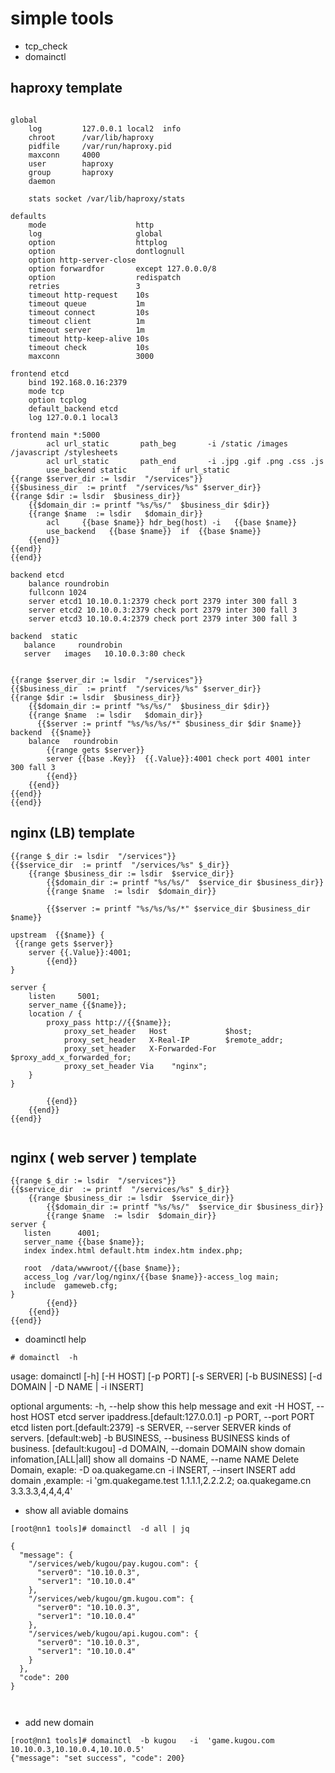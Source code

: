 #  simple tools

-  tcp_check
-  domainctl


## haproxy  template 
```

global
    log         127.0.0.1 local2  info
    chroot      /var/lib/haproxy
    pidfile     /var/run/haproxy.pid
    maxconn     4000
    user        haproxy
    group       haproxy
    daemon

    stats socket /var/lib/haproxy/stats

defaults
    mode                    http
    log                     global
    option                  httplog
    option                  dontlognull
    option http-server-close
    option forwardfor       except 127.0.0.0/8
    option                  redispatch
    retries                 3
    timeout http-request    10s
    timeout queue           1m
    timeout connect         10s
    timeout client          1m
    timeout server          1m
    timeout http-keep-alive 10s
    timeout check           10s
    maxconn                 3000

frontend etcd
    bind 192.168.0.16:2379
    mode tcp
    option tcplog
    default_backend etcd
    log 127.0.0.1 local3

frontend main *:5000
        acl url_static       path_beg       -i /static /images /javascript /stylesheets
        acl url_static       path_end       -i .jpg .gif .png .css .js
        use_backend static          if url_static
{{range $server_dir := lsdir  "/services"}}
{{$business_dir  := printf  "/services/%s" $server_dir}}
{{range $dir := lsdir  $business_dir}}
    {{$domain_dir := printf "%s/%s/"  $business_dir $dir}}
    {{range $name  := lsdir   $domain_dir}}
        acl     {{base $name}} hdr_beg(host) -i   {{base $name}} 
        use_backend   {{base $name}}  if  {{base $name}}
    {{end}}
{{end}}
{{end}}

backend etcd
    balance roundrobin
    fullconn 1024
    server etcd1 10.10.0.1:2379 check port 2379 inter 300 fall 3
    server etcd2 10.10.0.3:2379 check port 2379 inter 300 fall 3
    server etcd3 10.10.0.4:2379 check port 2379 inter 300 fall 3

backend  static
   balance     roundrobin
   server   images   10.10.0.3:80 check 


{{range $server_dir := lsdir  "/services"}}
{{$business_dir  := printf  "/services/%s" $server_dir}}
{{range $dir := lsdir  $business_dir}}
    {{$domain_dir := printf "%s/%s/"  $business_dir $dir}}
    {{range $name  := lsdir   $domain_dir}}
      {{$server := printf "%s/%s/%s/*" $business_dir $dir $name}}
backend  {{$name}}        
    balance   roundrobin
        {{range gets $server}}
        server {{base .Key}}  {{.Value}}:4001 check port 4001 inter 300 fall 3
        {{end}}
    {{end}}
{{end}}
{{end}}

```

##  nginx (LB) template 
```
{{range $_dir := lsdir  "/services"}}
{{$service_dir  := printf  "/services/%s" $_dir}} 
    {{range $business_dir := lsdir  $service_dir}}
        {{$domain_dir := printf "%s/%s/"  $service_dir $business_dir}}
        {{range $name  := lsdir  $domain_dir}}

        {{$server := printf "%s/%s/%s/*" $service_dir $business_dir  $name}}
        
upstream  {{$name}} {
 {{range gets $server}}
    server {{.Value}}:4001; 
        {{end}}
}

server {
    listen     5001; 
    server_name {{$name}};
    location / {
        proxy_pass http://{{$name}};
            proxy_set_header   Host             $host;
            proxy_set_header   X-Real-IP        $remote_addr;
            proxy_set_header   X-Forwarded-For  $proxy_add_x_forwarded_for;
            proxy_set_header Via    "nginx";
    }
}

        {{end}}
    {{end}}
{{end}}


```

## nginx ( web server ) template 
```
{{range $_dir := lsdir  "/services"}}
{{$service_dir  := printf  "/services/%s" $_dir}} 
    {{range $business_dir := lsdir  $service_dir}}
        {{$domain_dir := printf "%s/%s/"  $service_dir $business_dir}}
        {{range $name  := lsdir  $domain_dir}}
server {
   listen      4001;
   server_name {{base $name}};
   index index.html default.htm index.htm index.php;

   root  /data/wwwroot/{{base $name}};
   access_log /var/log/nginx/{{base $name}}-access_log main;
   include  gameweb.cfg;
}
        {{end}}
    {{end}}
{{end}}

```

- doaminctl help 
```
# domainctl  -h 
```
usage: domainctl [-h] [-H HOST] [-p PORT] [-s SERVER] [-b BUSINESS]
                 [-d DOMAIN | -D NAME | -i INSERT]

optional arguments:
  -h, --help            show this help message and exit
  -H HOST, --host HOST  etcd server ipaddress.[default:127.0.0.1]
  -p PORT, --port PORT  etcd listen port.[default:2379]
  -s SERVER, --server SERVER
                        kinds of servers. [default:web]
  -b BUSINESS, --business BUSINESS
                        kinds of business. [default:kugou]
  -d DOMAIN, --domain DOMAIN
                        show domain infomation,[ALL|all] show all domains
  -D NAME, --name NAME  Delete Domain, exaple: -D oa.quakegame.cn
  -i INSERT, --insert INSERT
                        add domain ,example: -i 'gm.quakegame.test
                        1.1.1.1,2.2.2.2; oa.quakegame.cn 3.3.3.3,4,4,4,4'

- show all aviable domains 

```
[root@nn1 tools]# domainctl  -d all | jq 

{
  "message": {
    "/services/web/kugou/pay.kugou.com": {
      "server0": "10.10.0.3",
      "server1": "10.10.0.4"
    },
    "/services/web/kugou/gm.kugou.com": {
      "server0": "10.10.0.3",
      "server1": "10.10.0.4"
    },
    "/services/web/kugou/api.kugou.com": {
      "server0": "10.10.0.3",
      "server1": "10.10.0.4"
    }
  },
  "code": 200
}



```
- add new domain
```
[root@nn1 tools]# domainctl  -b kugou   -i  'game.kugou.com 10.10.0.3,10.10.0.4,10.10.0.5'
{"message": "set success", "code": 200}

```




